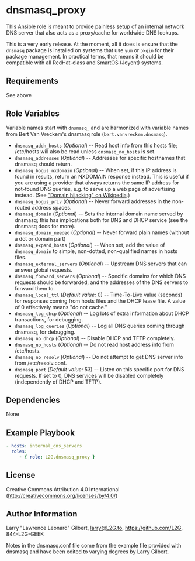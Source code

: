 dnsmasq\_proxy
==============

This Ansible role is meant to provide painless setup of an internal
network DNS server that also acts as a proxy/cache for worldwide DNS lookups.

This is a very early release. At the moment, all it does is ensure that the
`dnsmasq` package is installed on systems that use `yum` or `pkgin` for their
package management.  In practical terms, that means it should be compatible
with all RedHat-class and SmartOS (Joyent) systems.

Requirements
------------

See above

Role Variables
--------------

Variable names start with `dnsmasq_` and are harmonized with variable names
from Bert Van Vreckem's dnsmasq role (`bert.vanvreckem.dnsmasq`).

* `dnsmasq_addn_hosts` (*Optional*) -- Read host info from this hosts file;
  /etc/hosts will also be read unless `dnsmasq_no_hosts` is set.
* `dnsmasq_addresses` (*Optional*) -- Addresses for specific hostnames that
  dnsmasq should return.
* `dnsmasq_bogus_nxdomain` (*Optional*) -- When set, if this IP address is
  found in results, return an NXDOMAIN response instead.  This is useful if you
  are using a provider that always returns the same IP address for not-found
  DNS queries, e.g. to serve up a web page of advertising instead. (See
  ["Domain hijacking" on Wikipedia](https://en.wikipedia.org/wiki/DNS_hijacking).)
* `dnsmasq_bogus_priv` (*Optional*) -- Never forward addresses in the
  non-routed address spaces.
* `dnsmasq_domain` (*Optional*) -- Sets the internal domain name served by
  dnsmasq; this has implications both for DNS and DHCP service (see the dnsmasq
  docs for more).
* `dnsmasq_domain_needed` (*Optional*) -- Never forward plain names (without a
  dot or domain part)
* `dnsmasq_expand_hosts` (*Optional*) -- When set, add the value of `dnsmasq_domain`
  to simple, non-dotted, non-qualified names in hosts files.
* `dnsmasq_external_servers` (*Optional*) -- Upstream DNS servers that can
  answer global requests.
* `dnsmasq_forward_servers` (*Optional*) -- Specific domains for which DNS requests
  should be forwarded, and the addresses of the DNS servers to forward them to.
* `dnsmasq_local_ttl` (*Default value:* 0) -- Time-To-Live value (seconds) for
  responses coming from hosts files and the DHCP lease file. A value of 0
  effectively means "do not cache."
* `dnsmasq_log_dhcp` (*Optional*) -- Log lots of extra information about DHCP
  transactions, for debugging.
* `dnsmasq_log_queries` (*Optional*) -- Log all DNS queries coming through dnsmasq,
  for debugging.
* `dnsmasq_no_dhcp` (*Optional*) -- Disable DHCP and TFTP completely.
* `dnsmasq_no_hosts` (*Optional*) -- Do not read host address info from /etc/hosts.
* `dnsmasq_no_resolv` (*Optional*) -- Do not attempt to get DNS server info
  from /etc/resolv.conf.
* `dnsmasq_port` (*Default value:* 53) -- Listen on this specific port for DNS
  requests.  If set to 0, DNS services will be disabled completely
  (independently of DHCP and TFTP).


Dependencies
------------

None

Example Playbook
----------------

```yaml
- hosts: internal_dns_servers
  roles:
     - { role: L2G.dnsmasq_proxy }
```

License
-------

Creative Commons Attribution 4.0 International (http://creativecommons.org/licenses/by/4.0/)

Author Information
------------------

Larry "Lawrence Leonard" Gilbert, larry@L2G.to, https://github.com/L2G, 844-L2G-GEEK

Notes in the dnsmasq.conf file come from the example file provided with dnsmasq
and have been edited to varying degrees by Larry Gilbert.
